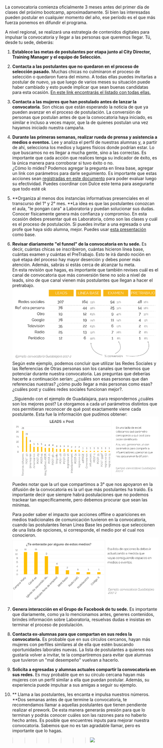 La convocatoria comienza oficialmente 3 meses antes del primer día de clases del próximo bootcamp, aproximadamente. Si bien las interesadas pueden postular en cualquier momento del año, ese período es el que más fuerza ponemos en difundir el programa.

A nivel regional, se realizará una estrategia de contenidos digitales para impulsar la convocatoria y llegar a las personas que queremos llegar. Tú, desde tu sede, deberás:

1. **Establece las metas de postulantes por etapa junto al City Director, Training Manager y el equipo de Selección.**

2. **Contacta a las postulantes que no quedaron en el proceso de selección pasado.** Muchas chicas no culminaron el proceso de selección o quedaron fuera del mismo. A todas ellas puedes invitarlas a postular de nuevo, ya que luego de varios meses su situación puede haber cambiado y esto puede implicar que sean buenas candidatas para esta ocasión. [En este link encontrarás el listado con todas ellas.](https://docs.google.com/spreadsheets/d/1bS6Kc0eRJItSIjeBOdbC7DVVZ6uX7uSZYzQhXehKDJs/edit#gid=0)

3. **Contacta a las mujeres que han postulado antes de lanzar la convocatoria**. Son chicas que están esperando la noticia de que ya pueden avanzar en el proceso de postulación. La conversión de personas que postulan antes de que la convocatoria haya iniciado, es similar e incluso a veces mayor, que la de quienes postulan una vez hayamos iniciado nuestra campaña.

4. **Durante las primeras semanas, realizar rueda de prensa y asistencia a medios o eventos.** Lee y analiza el perfil de nuestras alumnas y, a partir de ahí, selecciona los medios y lugares físicos donde podrían estar. Lo que buscamos no es llegar a mucha gente, sino a las correctas. Es importante que cada acción que realices tenga su indicador de éxito, es la única manera para corroborar si tuvo éxito o no.  
   ¿Cómo lo mides? Podemos agregar la pregunta en línea base, agregar un link con parámetros para darle seguimiento. Es importante que estas acciones sean [registradas en este documento](https://docs.google.com/spreadsheets/d/1UUPVrEvp0pPmnoZjZccVvW7XflKS6EXJO4mZWnRGVU8/edit#gid=0) para poder evaluar luego su efectividad. Puedes coordinar con Dulce este tema para asegurarte que todo esté ok

5. **Organiza al menos dos instancias informativas presenciales en el transcurso del 1° y 2° mes. **La idea es que las postulantes conozcan el aula, "le pongan cara" a Laboratoria y puedan solucionar sus dudas. Conocer físicamente genera más confianza y compromiso. En esta ocasión debes presentar qué es Laboratoria, cómo son las clases y cuál es el proceso de postulación. Si puedes invitar a una egresada o una profe que haya sido alumna, mejor. Puedes usar [esta presentación ](https://docs.google.com/presentation/d/1B_jTWFnCC8n7jbGudlRj6PHc9dNIEuEVmBtxK9fwLLg/edit#slide=id.g1d9884b5b0_0_215)como base.

6. **Revisar diariamente "el funnel" de la convocatoria en tu sede.** Es decir, cuántas chicas se inscribieron, cuántas hicieron línea base, cuántas examen y cuántas el PreTrabajo. Esto te irá dando noción en qué etapa del proceso hay mayor deserción y debes poner más atención. Además, sabrás si estás cerca de alcanzar tu meta.  
   En esta revisión que hagas, es importante que también revises cuál es el canal de convocatoria que más conversión tiene no solo a nivel de leads, sino de que canal vienen más postulantes que llegan a hacer el pretrabajo.  
   ![](/assets/EJEMPLO-funnel-conversion-gdl.png)  
   Según este ejemplo, podemos concluir que utilizar las Redes Sociales y las Referencias de Otras personas son los canales que tenemos que potenciar durante nuestra convocatoria. Las preguntas que deberías hacerte a continuación serían: \_¿cuáles son esas personas que dan referencias nuestras? ¿cómo pudo llegar a más personas como esas? ¿cuáles post y cuáles redes sociales funcionan mejor?.

   \_Siguiendo con el ejemplo de Guadalajara, para respondernos ¿cuáles son los mejores post? Le otorgamos a cada url parámetros distintos que nos permitieran reconocer de qué post exactamente viene cada postulante. Esta fue la información que pudimos obtener:  
   ![](/assets/EJEMPLO-lead-por-post-gdld.png)

   Puedes notar que la url que compartimos a 3° que nos apoyaron en la difusión de la convocatoria es la url que más postulantes ha traído. Es importante decir que siempre habrá postulaciones que no podemos trackear tan específicamente, pero debemos procurar que sean las mínimas.

   Para poder saber el impacto que acciones offline o apariciones en medios tradicionales de comunicación tuvieron en la convocatoria, cuando las postulantes llenan Línea Base les pedimos que seleccionen de una lista de opciones, si corresponde, el medio por el cual nos conocieron.![](/assets/EJEMPLO-cuestionario-linea-base-GDL.png)

7. **Genera interacción en el Grupo de Facebook de tu sede.** Es importante que diariamente, como ya lo mencionamos antes, generes contenidos, brindes información sobre Laboratoria, resuelvas dudas e insistas en terminar el proceso de postulación.

8. **Contacta ex-alumnas para que compartan en sus redes la convocatoria.** Es probable que en sus círculos cercanos, hayan más mujeres con perfiles similares al de ella que estén buscando oportunidades laborales nuevas. La lista de postulantes a quienes nos gustaría volver a invitar, te la compartiremos para evitar que alumnas que tuvieron un "mal desempeño"  vuelvan a hacerlo.

9. **Solicita a egresadas y alumnas actuales compartir la convocatoria en sus redes.** Es muy probable que en su círculo cercana hayan más mujeres con un perfil similar a ella que puedan postular. Además, su experiencia puede impulsar a sus amigas a seguir su ejemplo.

10. ** Llama a las postulantes, les encanta e impulsa nuestros números. **Dos semanas antes de que termine la convocatoria, te recomendamos llamar a aquellas postulantes que tienen pendiente realizar el prework. De esta manera generarás presión para que lo terminan y podrás conocer cuáles son las razones para no haberlo hecho antes. Es posible que encuentres inputs para mejorar nuestra convocatoria. Sabemos que no es tan agradable llamar, pero es importante que lo hagas.

> > > > > > > ![](https://media.giphy.com/media/36wdaxsOfaN5C/giphy.gif)



